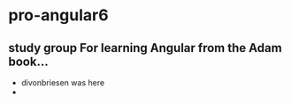 # pro-angular6 
## study group For learning Angular from the Adam book...
- divonbriesen was here
- 
